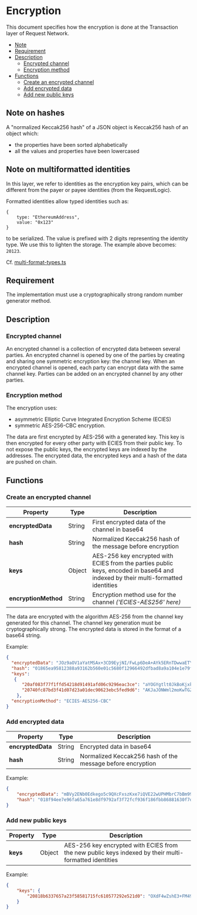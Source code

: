 # Encryption

This document specifies how the encryption is done at the Transaction layer of Request Network.

- [Note](#note)
- [Requirement](#requirement)
- [Description](#description)
  - [Encrypted channel](#encrypted-channel)
  - [Encryption method](#encryption-method)
- [Functions](#functions)
  - [Create an encrypted channel](#create-an-encrypted-channel)
  - [Add encrypted data](#add-encrypted-data)
  - [Add new public keys](#add-new-public-keys)

## Note on hashes

A "normalized Keccak256 hash" of a JSON object is Keccak256 hash of an object which:

- the properties have been sorted alphabetically
- all the values and properties have been lowercased

## Note on multiformatted identities

In this layer, we refer to identities as the encryption key pairs, which can be different from the payer or payee identities (from the RequestLogic).

Formatted identities allow typed identities such as:
```
{
	type: "EthereumAddress",
	value: "0x123"
}
```
to be serialized. The value is prefixed with 2 digits representing the identity type. We use this to lighten the storage.
The example above becomes: `20123`.

Cf. [multi-format-types.ts](./packages/types/src/multi-format-types.ts)


## Requirement

The implementation must use a cryptographically strong random number generator method.

## Description

### Encrypted channel

An encrypted channel is a collection of encrypted data between several parties.
An encrypted channel is opened by one of the parties by creating and sharing one symmetric encryption key: the channel key.
When an encrypted channel is opened, each party can encrypt data with the same channel key.
Parties can be added on an encrypted channel by any other parties.

### Encryption method

The encryption uses:

- asymmetric Elliptic Curve Integrated Encryption Scheme (ECIES)
- symmetric AES-256-CBC encryption.

The data are first encrypted by AES-256 with a generated key.
This key is then encrypted for every other party with ECIES from their public key.
To not expose the public keys, the encrypted keys are indexed by the addresses.
The encrypted data, the encrypted keys and a hash of the data are pushed on chain.

## Functions

### Create an encrypted channel

| Property             | Type   | Description                                                                                                                      |
| -------------------- | ------ | -------------------------------------------------------------------------------------------------------------------------------- |
| **encryptedData**             | String | First encrypted data of the channel in base64                                                                                    |
| **hash**             | String | Normalized Keccak256 hash of the message before encryption                                                                       |
| **keys**             | Object | AES-256 key encrypted with ECIES from the parties public keys, encoded in base64 and indexed by their multi-formatted identities |
| **encryptionMethod** | String | Encryption method use for the channel _('ECIES-AES256' here)_                                                                    |

The data are encrypted with the algorithm AES-256 from the channel key generated for this channel.
The channel key generation must be cryptographically strong.
The encrypted data is stored in the format of a base64 string.

Example:

```JSON
{
  "encryptedData": "JOz9aOV1aYatMSAx+3CD9EyjNI/FwLp6DeA+AYk5ERnTDwwaETY7zz2NemubnGW7GGDATjSVsnCVWXuM58cihq1Bhkon2aiPHhQdpteEugkrM2Zx/kWrVlvRY8kyseB30hU7NhyiDUSLGOJ/Pmq3PjANbBi2svgADLFZ6SdYgwFkjxaO1XkvW/qvjuraFqW55/4wCd53yjWcjMcLzMgLYcTLmSns642xAjx0hAvwVPQmTVI5xOFf6PjbEN9qfRPfdQkaOuuGG2AYsVhOkSK73BULdIvx6PArfqICCtL23xmt4kCeFgd6HYQvSzSFqszqAWT1kJdiRj3sZXRtf6xcpeXDelBacHN+xD2mzdZlroVhlsjZi5s0mhemBd+C",
  "hash": "01865ea95812388a93162b560e01c5680f12966492dfbad8a9a104e1e79f6665fc",
  "keys":
   {
      "20af083f77f1ffd54218d91491afd06c9296eac3ce": "aYOGYgtlt0JkBoKjxkMpoQJbE7GXtTT6JrjA+NF0Bd6BxDLyn5+hFIDvHltMkGS7rpzR3RyEnDl+SncDJ+cCxLo9Od7ntqGNVdin6n7EJqilmY0AmxJpAIAOnCwK5C46zH4RE0g7vBv/+3Gx2uFKw2Dfhpy7olQ5NL6Krsb2qEnmW32R3wmv85uCE88uxmcDlo/OrS36X+jzOye+/ZR+kOE=",
      "20740fc87bd3f41d07d23a01dec90623ebc5fed9d6": "AKJaJONWml2moKwTGZCuXQMxBt014+6Sxo2rzXYBbgKV8peBo3RM6KrxvhIdnCtTwxu3CrlFrkfUm6VYoMsKPu5WhZMU1Wk2R+vYl7roJFCQsTqTN1Qkx0skBLhaSKwynzZY3BWyTZ5rf1+JPmi7g6fGB9VOUpv6EDlp9k1p2RZnsVc+fMYKMAWhMnSZ3gJQUVbHY2Jx0CiQX/N+PtpnTWM=",
    },
  "encryptionMethod": "ECIES-AES256-CBC"
}
```

### Add encrypted data

| Property | Type   | Description                                                |
| -------- | ------ | ---------------------------------------------------------- |
| **encryptedData** | String | Encrypted data in base64                                   |
| **hash** | String | Normalized Keccak256 hash of the message before encryption |

Example:

```JSON
{
    "encryptedData": "mBVy2ENb0Edkego5c9QXcFxszKxe7iQVE22wUPHMbrC7bBm99S238BAyACa1TBDlI4SajbrWM+/MG8CkBoph4FLTvh4PsUjhnfazFI9BnMtIMhdqDAoxXUSHsvnwbEFhllqwhFCWn6pslLNu7X7UJSDgj7nQ0t1IHegBSV7ZRqdOYw3UoxAEAyVOoUwMhr/sitF2AlgMSvKas5YCD47YIm6rDNmzyBn9Ed/fAxNojMXcg386khrPs37P6Q==",
    "hash": "018f94ee7e96fa65a761e8df9792af3f72fcf936f186fbb86881630f7d5333c8bb",
}
```

### Add new public keys

| Property | Type   | Description                                                                                           |
| -------- | ------ | ----------------------------------------------------------------------------------------------------- |
| **keys** | Object | AES-256 key encrypted with ECIES from the new public keys indexed by their multi-formatted identities |

Example:

```JSON
{
    "keys": {
        "20818b6337657a23f58581715fc610577292e521d0": "OXdF4wZshE3+FM49ojErrgJIzqCx4r0DDj0bqof1yQJ7Kmz3zTaYh1xauD/Pq6HO1TJ3h+g4ca9DNzy2m2j7Q2RkqppeDkh4zsSyQ0eEN1dYLjfHqOisWelZ5l4hAH7+0LM8FHTCpKFJ1kSSHuALubYzbA+uO17eEr2dgzR3WaWDUhVn/uMYFwws3mHto41W4FWDGW+AWxIowhc3HrqsZRE=",
    }
}
```
